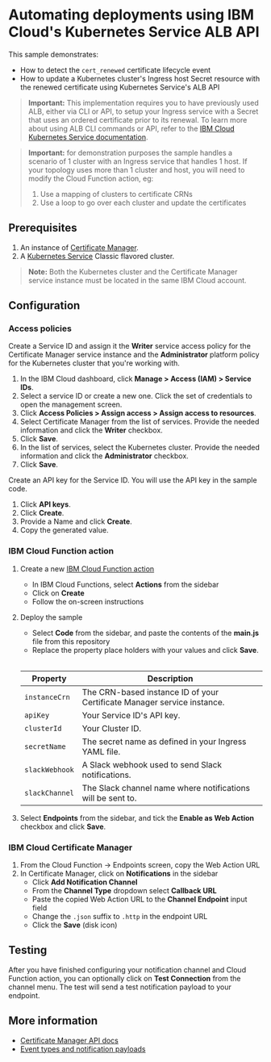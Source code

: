 # Automating deployments using IBM Cloud's Kubernetes Service ALB API
This sample demonstrates:

- How to detect the `cert_renewed` certificate lifecycle event
- How to update a Kubernetes cluster's Ingress host Secret resource with the renewed certificate using Kubernetes Service's ALB API

> **Important:** This implementation requires you to have previously used ALB, either via CLI or API, to setup your Ingress service with a Secret that uses an ordered certificate prior to its renewal. To learn more about using ALB CLI commands or API, refer to the [IBM Cloud Kubernetes Service documentation](https://cloud.ibm.com/docs/containers?topic=containers-ingress-about).

> **Important:** for demonstration purposes the sample handles a scenario of 1 cluster with an Ingress service that handles 1 host. If your topology uses more than 1 cluster and host, you will need to modify the Cloud Function action, eg:
>
> 1. Use a mapping of clusters to certificate CRNs
> 2. Use a loop to go over each cluster and update the certificates

## Prerequisites
1. An instance of [Certificate Manager](https://cloud.ibm.com/docs/services/certificate-manager).
2. A [Kubernetes Service](https://cloud.ibm.com/docs/containers?topic=containers-getting-started) Classic flavored cluster.

> **Note:** Both the Kubernetes cluster and the Certificate Manager service instance must be located in the same IBM Cloud account.

## Configuration
### Access policies
Create a Service ID and assign it the **Writer** service access policy for the Certificate Manager service instance and the **Administrator** platform policy for the Kubernetes cluster that you're working with.

1. In the IBM Cloud dashboard, click **Manage > Access (IAM) > Service IDs**.
2. Select a service ID or create a new one. Click the set of credentials to open the management screen.
3. Click **Access Policies > Assign access > Assign access to resources**.
4. Select Certificate Manager from the list of services. Provide the needed information and click the **Writer** checkbox.
5. Click **Save**.
6. In the list of services, select the Kubernetes cluster. Provide the needed information and click the **Administrator** checkbox.
7. Click **Save**.

Create an API key for the Service ID. You will use the API key in the sample code.

1. Click **API keys**.
2. Click **Create**.
3. Provide a Name and click **Create**.
4. Copy the generated value.

### IBM Cloud Function action
1. Create a new [IBM Cloud Function action](https://cloud.ibm.com/docs/openwhisk/index.html#openwhisk_start_hello_world)
   
   * In IBM Cloud Functions, select **Actions** from the sidebar
   * Click on **Create**
   * Follow the on-screen instructions
   
2. Deploy the sample
   
   * Select **Code** from the sidebar, and paste the contents of the **main.js** file from this repository
   * Replace the property place holders with your values and click **Save**.
   <br/>
   
   | Property | Description |
   |----------|-------------|
   | `instanceCrn` | The CRN-based instance ID of your Certificate Manager service instance. |
   | `apiKey` | Your Service ID's API key. |
   | `clusterId` | Your Cluster ID. |
   | `secretName` | The secret name as defined in your Ingress YAML file. |
   | `slackWebhook` | A Slack webhook used to send Slack notifications. |
   | `slackChannel` | The Slack channel name where notifications will be sent to. |
  
3. Select **Endpoints** from the sidebar, and tick the **Enable as Web Action** checkbox and click **Save**.
 
 ### IBM Cloud Certificate Manager
1. From the Cloud Function -> Endpoints screen, copy the Web Action URL
2. In Certificate Manager, click on **Notifications** in the sidebar
   * Click **Add Notification Channel**
   * From the **Channel Type** dropdown select **Callback URL**
   * Paste the copied Web Action URL to the **Channel Endpoint** input field
   * Change the `.json` suffix to `.http` in the endpoint URL
   * Click the **Save** (disk icon)

## Testing
After you have finished configuring your notification channel and Cloud Function action, you can optionally click on **Test Connection** from the channel menu. The test will send a test notification payload to your endpoint. 

## More information
- [Certificate Manager API docs](https://cloud.ibm.com/apidocs/certificate-manager)
- [Event types and notification payloads](https://cloud.ibm.com/docs/services/certificate-manager?topic=certificate-manager-event-types-payload-versions)
